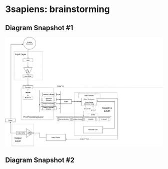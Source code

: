 # 3sapiens: brainstorming

## Diagram Snapshot #1

![Image](/docs/brainstorming/diagram-snapshot-1.png)

## Diagram Snapshot #2